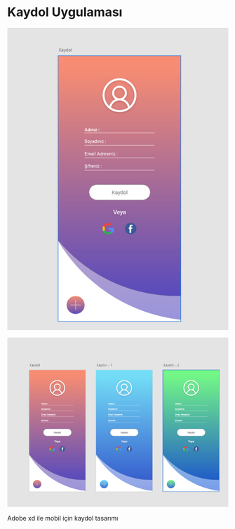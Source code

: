 # Kaydol Uygulaması

![Uygulama resmi](https://github.com/anixons/kaydol/blob/main/Screenshot.png)

![Uygulama resmi](https://github.com/anixons/kaydol/blob/main/Screenshot_2.png)


Adobe xd ile mobil için kaydol tasarımı

